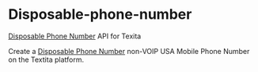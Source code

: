 # Disposable-phone-number
[Disposable Phone Number](http://textita.com) API for Texita

Create a [Disposable Phone Number](http://textita.com) non-VOIP USA Mobile Phone Number
on the Textita platform.
 

